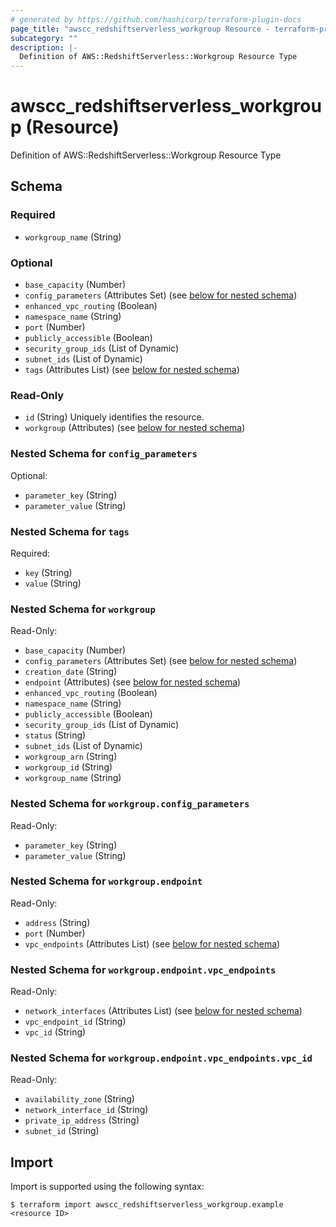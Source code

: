 ```yaml
---
# generated by https://github.com/hashicorp/terraform-plugin-docs
page_title: "awscc_redshiftserverless_workgroup Resource - terraform-provider-awscc"
subcategory: ""
description: |-
  Definition of AWS::RedshiftServerless::Workgroup Resource Type
---
```


# awscc_redshiftserverless_workgroup (Resource)

Definition of AWS::RedshiftServerless::Workgroup Resource Type



<!-- schema generated by tfplugindocs -->
## Schema

### Required

- `workgroup_name` (String)

### Optional

- `base_capacity` (Number)
- `config_parameters` (Attributes Set) (see [below for nested schema](#nestedatt--config_parameters))
- `enhanced_vpc_routing` (Boolean)
- `namespace_name` (String)
- `port` (Number)
- `publicly_accessible` (Boolean)
- `security_group_ids` (List of Dynamic)
- `subnet_ids` (List of Dynamic)
- `tags` (Attributes List) (see [below for nested schema](#nestedatt--tags))

### Read-Only

- `id` (String) Uniquely identifies the resource.
- `workgroup` (Attributes) (see [below for nested schema](#nestedatt--workgroup))

<a id="nestedatt--config_parameters"></a>
### Nested Schema for `config_parameters`

Optional:

- `parameter_key` (String)
- `parameter_value` (String)


<a id="nestedatt--tags"></a>
### Nested Schema for `tags`

Required:

- `key` (String)
- `value` (String)


<a id="nestedatt--workgroup"></a>
### Nested Schema for `workgroup`

Read-Only:

- `base_capacity` (Number)
- `config_parameters` (Attributes Set) (see [below for nested schema](#nestedatt--workgroup--config_parameters))
- `creation_date` (String)
- `endpoint` (Attributes) (see [below for nested schema](#nestedatt--workgroup--endpoint))
- `enhanced_vpc_routing` (Boolean)
- `namespace_name` (String)
- `publicly_accessible` (Boolean)
- `security_group_ids` (List of Dynamic)
- `status` (String)
- `subnet_ids` (List of Dynamic)
- `workgroup_arn` (String)
- `workgroup_id` (String)
- `workgroup_name` (String)

<a id="nestedatt--workgroup--config_parameters"></a>
### Nested Schema for `workgroup.config_parameters`

Read-Only:

- `parameter_key` (String)
- `parameter_value` (String)


<a id="nestedatt--workgroup--endpoint"></a>
### Nested Schema for `workgroup.endpoint`

Read-Only:

- `address` (String)
- `port` (Number)
- `vpc_endpoints` (Attributes List) (see [below for nested schema](#nestedatt--workgroup--endpoint--vpc_endpoints))

<a id="nestedatt--workgroup--endpoint--vpc_endpoints"></a>
### Nested Schema for `workgroup.endpoint.vpc_endpoints`

Read-Only:

- `network_interfaces` (Attributes List) (see [below for nested schema](#nestedatt--workgroup--endpoint--vpc_endpoints--network_interfaces))
- `vpc_endpoint_id` (String)
- `vpc_id` (String)

<a id="nestedatt--workgroup--endpoint--vpc_endpoints--network_interfaces"></a>
### Nested Schema for `workgroup.endpoint.vpc_endpoints.vpc_id`

Read-Only:

- `availability_zone` (String)
- `network_interface_id` (String)
- `private_ip_address` (String)
- `subnet_id` (String)

## Import

Import is supported using the following syntax:

```shell
$ terraform import awscc_redshiftserverless_workgroup.example <resource ID>
```
